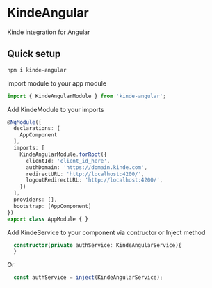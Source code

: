 # KindeAngular

Kinde integration for Angular

## Quick setup

```bash
npm i kinde-angular
```

import module to your app module
```typescript
import { KindeAngularModule } from 'kinde-angular';
```

Add KindeModule to your imports
```typescript
@NgModule({
  declarations: [
    AppComponent
  ],
  imports: [
    KindeAngularModule.forRoot({
      clientId: 'client_id_here',
      authDomain: 'https://domain.kinde.com',
      redirectURL: 'http://localhost:4200/',
      logoutRedirectURL: 'http://localhost:4200/',
    })
  ],
  providers: [],
  bootstrap: [AppComponent]
})
export class AppModule { }
```

Add KindeService to your component via contructor or Inject method
```typescript
  constructor(private authService: KindeAngularService){
  }
```
Or
```typescript
  const authService = inject(KindeAngularService);
```
